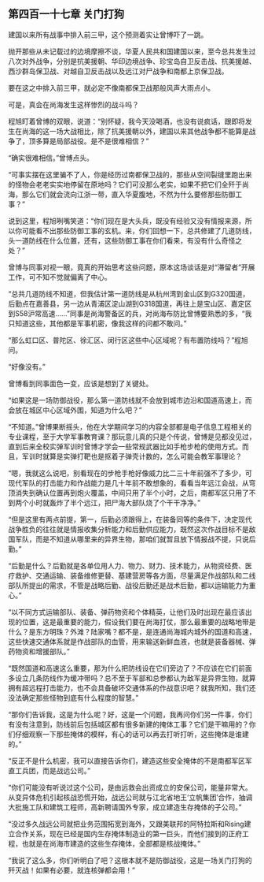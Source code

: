 ## 第四百一十七章 关门打狗
建国以来所有战事中排入前三甲，这个预测着实让曾博吓了一跳。

抛开那些从未记载过的边境摩擦不谈，华夏人民共和国建国以来，至今总共发生过八次对外战争，分别是抗美援朝、华印边境战争、珍宝岛自卫反击战、抗美援越、西沙群岛保卫战、对越自卫反击战以及远江对尸战争和南都上京保卫战。

要在这之中排入前三甲，就必定不像南都保卫战那般风声大雨点小。

可是，真会在尚海发生这样惨烈的战斗吗？

程旭盯着曾博的双眼，说道：“别怀疑，我今天没喝酒，也没有说疯话，跟即将发生在尚海的这一场大战相比，除了抗美援朝以外，建国以来其他战争都不能算是战争了，顶多算是局部战役。是不是很难相信？”

“确实很难相信。”曾博点头。

“可事实摆在这里骗不了人，你是经历过南都保卫战的，那些从空间裂缝里跑出来的怪物会老老实实地停留在原地吗？它们可没那么老实，如果不把它们全歼于尚海，那么它们就会流向江浙一带，直入华夏腹地，不然为什么要修那些防御工事？”

说到这里，程旭咧嘴笑道：“你们现在是大头兵，既没有经验又没有情报来源，所以你可能看不出那些防御工事的玄机。来，你们回想一下，总共修建了几道防线，头一道防线在什么位置，还有，这些防御工事在你们看来，有没有什么奇怪之处？”

曾博与同事对视一眼，竟真的开始思考这些问题，原本这场谈话是对“滞留者”开展工作，可不知不觉就偏离了中心。

“总共几道防线不知道，但我估计第一道防线是从杭州湾到金山区到G320国道，后勤点在嘉善县，另一边从青浦区淀山湖到G318国道，再往上是宝山区、嘉定区到S58沪常高速……”同事是尚海警备区的兵，对尚海布防比曾博要熟悉的多，“我只知道这些，其他都是军事机密，像我这样的问都不敢问。”

“那么虹口区、普陀区、徐汇区、闵行区这些中心区域呢？有布置防线吗？”程旭问。

“好像没有。”

曾博看到同事面色一变，应该是想到了关键处。

“如果这是一场防御战役，那么第一道防线就不会放到城市边沿和国道高速上，而会放在城区中心区域外围，知道为什么吧？”

“不知道。”曾博果断摇头，他在大学期间学习的内容全部都是电子信息工程相关的专业课程，至于大学军事教育课？那玩意儿真的只是个传说，曾博是见都没见过，直到后来全校实弹军训时曾博才学会一些常规武器比如手枪步枪的使用方式。而且，军训时就算是实弹打靶也是抠着子弹壳计数的，怎么可能会教军事理论？

“嗯，我就这么说吧，别看现在的步枪手枪好像威力比二三十年前强不了多少，可现代军队的打击能力和作战能力是几十年前不敢想象的，看看当年远江会战，从穹顶消失到确认位置再到炮火覆盖，中间只用了半个小时，之后，南都军区只用了不到两个小时就轰炸了半个远江，把尸海大部队烧了个干干净净。”

“但是这里有两点前提，第一，后勤必须跟得上，在装备同等的条件下，决定现代战争胜负的往往就是情报收集分析能力和后勤供应能力，既然这次作战目标不是敌国军队，而是不知道从哪里来的异界生物，那咱们就暂且放下情报战不提，只说后勤。”

“后勤是什么？后勤就是各单位用人力、物力、财力、技术能力，从物资经费、医疗救护、交通运输、装备维修更替、基建营房等各方面，尽量满足作战部队和二线部队所提出的需求，不管是战略后勤、战役后勤还是战术后勤，都以运输能力为重心。”

“以不同方式运输部队、装备、弹药物资和个体精英，让他们及时出现在最应该出现的位置，这是最重要的能力，假设我们要在尚海打仗，那么最重要的战略地带是什么？是东方明珠？外滩？陆家嘴？都不是，是连通尚海城内城外的国道和高速，这些快速交通体系就是作战部队的血管，用来输送新鲜血液，也就是装备器械、弹药物资和增援部队。”

“既然国道和高速这么重要，那为什么把防线设在它们旁边了？不应该在它们前面多设立几条防线作为缓冲带吗？总不至于军部和总参都认为敌军是异界生物，就算拥有超远程打击能力，也不会具备破坏交通体系的作战意识吧？就我所知，我们还没法确定那些怪物到底有什么程度的智慧。”

“那你们告诉我，这是为什么呢？好，这是一个问题，我再问你们另一件事，你们有没有注意到，防线前后包括城区都有很多新建的掩体工事？它们是干嘛用的？你们仔细观察一下那些掩体的模样，有心的话可以再去打听打听，这些掩体是谁建的。”

“反正不是什么机密，我可以直接告诉你们，建造这些安全掩体的不是南都军区军直工兵团，而是战远公司。”

“你们可能没有听说过这个公司，是由远救会出资成立的安保公司，能量非常大。从变异体危机引起核战恐慌开始，战远公司就与江北省地王‘立帆集团’合作，抽调大批施工队和建筑工程师，高新聘请国外专家，成立建造生存掩体的子公司。”

“没过多久战远公司就把业务范围拓宽到海外，又跟美联邦的阿特拉斯和Rising建立合作关系，现在已经是国内生存掩体制造业的第一巨头，而他们接到的正府工程，也就是在尚海市建造的这些生存掩体，全部都是核战掩体。”

“我说了这么多，你们听明白了吧？这根本就不是防御战役，这是一场关门打狗的歼灭战！如果有必要，就连核弹都会用！”

